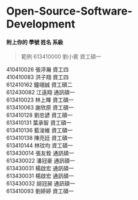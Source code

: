 # Open-Source-Software-Development
#### 附上你的 學號 姓名 系級
> 範例 613410000 劉小賓 資工碩一


410410026 張渟瀚 資工四  
410410083 洪子翔 資工四  
612410162 鐘翊誠 資工碩二  
612430082 江遠翔 通訊碩一  
613410023 林上暉 資工碩一  
613410063 謝欣原 資工碩一  
613410128 劉忠諺 資工碩一  
613410131 葉承智 資工碩一  
613410136 藍浚維 資工碩一  
613410138 陳亮廷 資工碩一  
613410144 林玟均 資工碩一  
613430014 張友銓 通訊碩一  
613430022 潘冠豪 通訊碩一  
613430031 楊啟宏 通訊碩一  
613430031 楊啟宏 通訊碩一  
613430032 胡冠昶 通訊碩一  
613410093 劉婷婷 資工碩一
